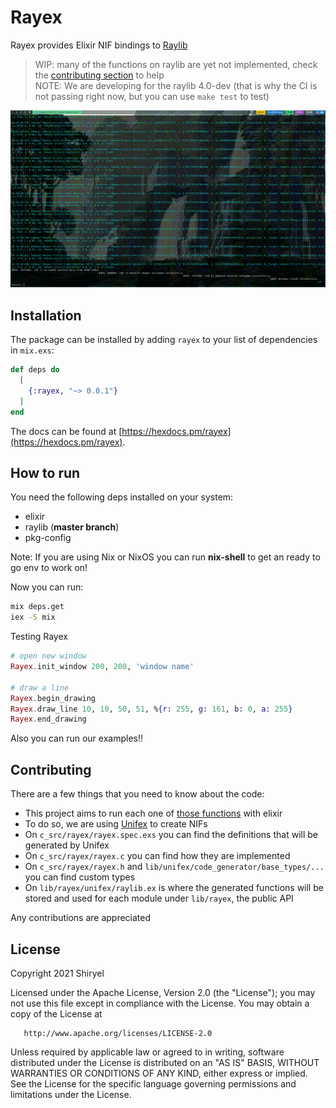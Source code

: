 # Rayex

Rayex provides Elixir NIF bindings to [Raylib](https://www.raylib.com/)

> WIP: many of the functions on raylib are yet not implemented, check the [contributing section](#contributing) to help \
> NOTE: We are developing for the raylib 4.0-dev (that is why the CI is not passing right now, but you can use `make test` to test)

![](examples/3d_picking.gif)

## Installation

The package can be installed by adding `rayex` to your list of dependencies in `mix.exs`:

```elixir
def deps do
  [
    {:rayex, "~> 0.0.1"}
  ]
end
```

The docs can be found at [https://hexdocs.pm/rayex](https://hexdocs.pm/rayex).

## How to run

You need the following deps installed on your system:
* elixir
* raylib (**master branch**)
* pkg-config

Note: If you are using Nix or NixOS you can run __nix-shell__ to get an ready to go env to work on!

Now you can run:
```bash
mix deps.get
iex -S mix
```

Testing Rayex
```elixir
# open new window
Rayex.init_window 200, 200, 'window name'

# draw a line
Rayex.begin_drawing
Rayex.draw_line 10, 10, 50, 51, %{r: 255, g: 161, b: 0, a: 255}
Rayex.end_drawing
```

Also you can run our examples!!

## Contributing

There are a few things that you need to know about the code:
* This project aims to run each one of [those functions](https://www.raylib.com/cheatsheet/cheatsheet.html) with elixir
* To do so, we are using [Unifex](https://hexdocs.pm/unifex/readme.html) to create NIFs
* On `c_src/rayex/rayex.spec.exs` you can find the definitions that will be generated by Unifex
* On `c_src/rayex/rayex.c` you can find how they are implemented
* On `c_src/rayex/rayex.h` and `lib/unifex/code_generator/base_types/...` you can find custom types
* On `lib/rayex/unifex/raylib.ex` is where the generated functions will be stored and used for each module under `lib/rayex`, the public API

Any contributions are appreciated

## License

   Copyright 2021 Shiryel

   Licensed under the Apache License, Version 2.0 (the "License");
   you may not use this file except in compliance with the License.
   You may obtain a copy of the License at

       http://www.apache.org/licenses/LICENSE-2.0

   Unless required by applicable law or agreed to in writing, software
   distributed under the License is distributed on an "AS IS" BASIS,
   WITHOUT WARRANTIES OR CONDITIONS OF ANY KIND, either express or implied.
   See the License for the specific language governing permissions and
   limitations under the License.
